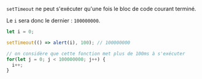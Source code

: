 
`setTimeout` ne peut s'exécuter qu'une fois le bloc de code courant terminé.

Le `i` sera donc le dernier : `100000000`.

```js run
let i = 0;

setTimeout(() => alert(i), 100); // 100000000

// on considère que cette fonction met plus de 100ms à s'exécuter
for(let j = 0; j < 100000000; j++) {
  i++; 
}
```
